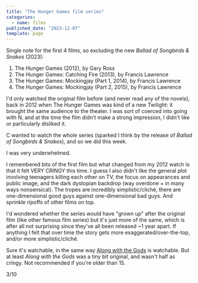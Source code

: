 ```yaml
---
title: "The Hunger Games film series"
categories:
  - name: films
published_date: "2023-12-07"
template: page
---
```


Single note for the first 4 films, so excluding the new _Ballad of Songbirds & Snakes_ (2023):

1. The Hunger Games (2012), by Gary Ross
2. The Hunger Games: Catching Fire (2013), by Francis Lawrence
3. The Hunger Games: Mockingjay (Part 1, 2014), by Francis Lawrence
4. The Hunger Games: Mockingjay (Part 2, 2015), by Francis Lawrence

I'd only watched the original film before (and never read any of the novels), back in 2012 when The Hunger Games was kind of a new Twilight: it brought the same audience to the theater. I was sort of coerced into going with N, and at the time the film didn't make a strong impression, I didn't like or particularly disliked it.

C wanted to watch the whole series (sparked I think by the release of _Ballad of Songbirds & Snakes_), and so we did this week.

I was very underwhelmed.

I remembered bits of the first film but what changed from my 2012 watch is that it felt VERY CRINGY this time. I guess I also didn't like the general plot involving teenagers killing each other on TV, the focus on appearances and public image, and the dark dystopian backdrop (way overdone + in many ways nonsensical). The tropes are incredibly simplistic/cliché, there are one-dimensional good guys against one-dimensional bad guys. And sprinkle ripoffs of other films on top.

I'd wondered whether the series would have "grown up" after the original film (like other famous film series) but it's just more of the same, which is after all not surprising since they've all been released ~1 year apart. If anything I felt that over time the story gets more exaggerated/over-the-top, and/or more simplistic/cliché.

Sure it's watchable, in the same way [Along with the Gods](/notes/along-with-the-gods-by-kim-yong-hwa/) is watchable. But at least _Along with the Gods_ was a tiny bit original, and wasn't half as cringy. Not recommended if you're older than 15.

3/10
